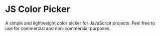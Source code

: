 # JS Color Picker
A simple and lightweight color picker for JavaScript projects. Feel free to use for commercial and non-commercial purposes.